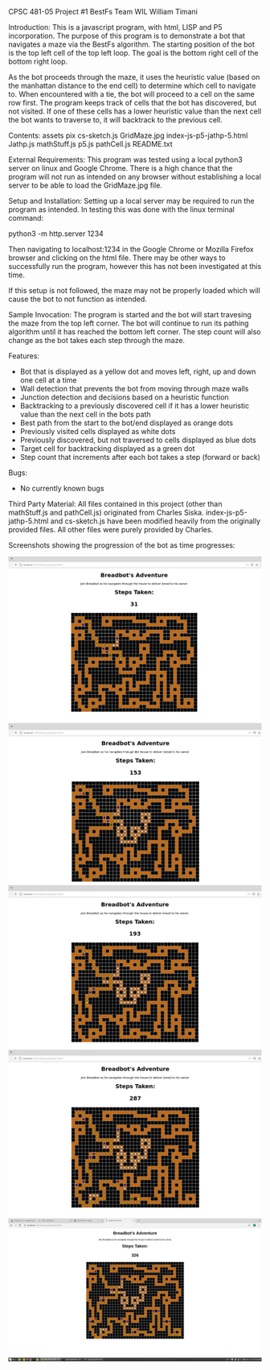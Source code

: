 CPSC 481-05
Project #1 BestFs
Team WIL
William Timani

Introduction:
This is a javascript program, with html, LISP and P5 incorporation. The purpose of this program is to demonstrate a bot that navigates a maze via the BestFs algorithm. The starting position of the bot is the top left cell of the top left loop. The goal is the bottom right cell of the bottom right loop. 

As the bot proceeds through the maze, it uses the heuristic value (based on the manhattan distance to the end cell) to determine which cell to navigate to. When encountered with a tie, the bot will proceed to a cell on the same row first. The program keeps track of cells that the bot has discovered, but not visited. If one of these cells has a lower heuristic value than the next cell the bot wants to traverse to, it will backtrack to the previous cell. 

Contents:
assets
pix
cs-sketch.js
GridMaze.jpg
index-js-p5-jathp-5.html
Jathp.js
mathStuff.js
p5.js
pathCell.js
README.txt

External Requirements:
This program was tested using a local python3 server on linux and Google Chrome. There is a high chance that the program will not run as intended on any browser without establishing a local server to be able to load the GridMaze.jpg file. 

Setup and Installation:
Setting up a local server may be required to run the program as intended. In testing this was done with the linux terminal command: 

python3 -m http.server 1234

Then navigating to localhost:1234 in the Google Chrome or Mozilla Firefox browser and clicking on the html file. There may be other ways to successfully run the program, however this has not been investigated at this time.  

If this setup is not followed, the maze may not be properly loaded which will cause the bot to not function as intended. 

Sample Invocation:
The program is started and the bot will start travesing the maze from the top left corner. The bot will continue to run its pathing algorithm until it has reached the bottom left corner. The step count will also change as the bot takes each step through the maze. 

Features:
- Bot that is displayed as a yellow dot and moves left, right, up and down one cell at a time
- Wall detection that prevents the bot from moving through maze walls 
- Junction detection and decisions based on a heuristic function
- Backtracking to a previously discovered cell if it has a lower heuristic value than the next cell in the bots path
- Best path from the start to the bot/end displayed as orange dots
- Previously visited cells displayed as white dots
- Previously discovered, but not traversed to cells displayed as blue dots
- Target cell for backtracking displayed as a green dot
- Step count that increments after each bot takes a step (forward or back) 

Bugs:
- No currently known bugs 

Third Party Material:
All files contained in this project (other than mathStuff.js and pathCell.js) originated from Charles Siska. index-js-p5-jathp-5.html and cs-sketch.js have been modified heavily from the originally provided files. All other files were purely provided by Charles.   

Screenshots showing the progression of the bot as time progresses:

![Breadbot1](https://github.com/WillTimani/BestFsMazeBot/blob/master/Images/Breadbot1.png)
![Breadbot2](https://github.com/WillTimani/BestFsMazeBot/blob/master/Images/Breadbot2.png)
![Breadbot3](https://github.com/WillTimani/BestFsMazeBot/blob/master/Images/Breadbot3.png)
![Breadbot4](https://github.com/WillTimani/BestFsMazeBot/blob/master/Images/Breadbot4.png)
![FinishMaze](https://github.com/WillTimani/BestFsMazeBot/blob/master/Images/FinishMaze.png)

